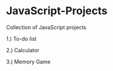 # JavaScript-Projects
Collection of JavaScript projects 

1.) To-do list 

2.) Calculator

3.) Memory Game
